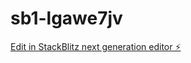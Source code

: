 # sb1-lgawe7jv

[Edit in StackBlitz next generation editor ⚡️](https://stackblitz.com/~/github.com/mariliahoshino/sb1-lgawe7jv)